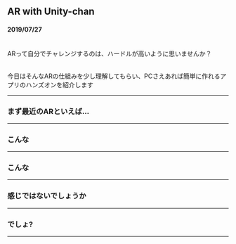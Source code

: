 ## AR with Unity-chan

#### 2019/07/27<br><br>

ARって自分でチャレンジするのは、ハードルが高いように思いませんか？<br><br>

今日はそんなARの仕組みを少し理解してもらい、PCさえあれば簡単に作れるアプリのハンズオンを紹介します

---


### まず最近のARといえば...


---


### こんな


---


### こんな


---


### 感じではないでしょうか


---


### でしょ?


---
